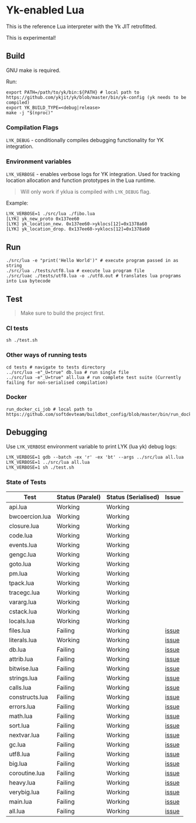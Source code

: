 # Yk-enabled Lua

This is the reference Lua interpreter with the Yk JIT retrofitted.

This is experimental!

## Build

GNU make is required.

Run:
```shell
export PATH=/path/to/yk/bin:${PATH} # local path to https://github.com/ykjit/yk/blob/master/bin/yk-config (yk needs to be compiled)
export YK_BUILD_TYPE=<debug|release>
make -j "$(nproc)"
```

### Compilation Flags

`LYK_DEBUG` - conditionally compiles debugging functionality for YK integration.

### Environment variables

`LYK_VERBOSE` - enables verbose logs for YK integration. Used for tracking location allocation and function prototypes in the Lua runtime.

> Will only work if yklua is compiled with `LYK_DEBUG` flag.

Example:
```shell
LYK_VERBOSE=1 ./src/lua ./fibo.lua
[LYK] yk_new_proto 0x137ee60
[LYK] yk_location_new. 0x137ee60->yklocs[12]=0x1378a60
[LYK] yk_location_drop. 0x137ee60->yklocs[12]=0x1378a60
```

## Run

```shell
./src/lua -e "print('Hello World')" # execute program passed in as string
./src/lua ./tests/utf8.lua # execute lua program file
./src/luac ./tests/utf8.lua -o ./utf8.out # translates lua programs into Lua bytecode
```

## Test

> Make sure to build the project first.

### CI tests

```shell
sh ./test.sh
```

### Other ways of running tests

```shell
cd tests # navigate to tests directory
../src/lua -e"_U=true" db.lua # run single file
../src/lua -e"_U=true" all.lua # run complete test suite (Currently failing for non-serialised compilation)
```

### Docker

```shell
run_docker_ci_job # local path to https://github.com/softdevteam/buildbot_config/blob/master/bin/run_docker_ci_job
```

## Debugging

Use `LYK_VERBOSE` environment variable to print LYK (lua yk) debug logs:
```shell
LYK_VERBOSE=1 gdb --batch -ex 'r' -ex 'bt' --args ../src/lua all.lua
LYK_VERBOSE=1 ../src/lua all.lua
LYK_VERBOSE=1 sh ./test.sh
```

### State of Tests

| Test           | Status (Paralel)  | Status (Serialised)| Issue                                             |
| -------------- | ----------------- | -------------------| ------------------------------------------------- |
| api.lua        | Working           | Working            |                                                   |
| bwcoercion.lua | Working           | Working            |                                                   |
| closure.lua    | Working           | Working            |                                                   |
| code.lua       | Working           | Working            |                                                   |
| events.lua     | Working           | Working            |                                                   |
| gengc.lua      | Working           | Working            |                                                   |
| goto.lua       | Working           | Working            |                                                   |
| pm.lua         | Working           | Working            |                                                   |
| tpack.lua      | Working           | Working            |                                                   |
| tracegc.lua    | Working           | Working            |                                                   |
| vararg.lua     | Working           | Working            |                                                   |
| cstack.lua     | Working           | Working            |                                                   |
| locals.lua     | Working           | Working            |                                                   |
| files.lua      | Failing           | Working            | [issue](https://github.com/ykjit/yklua/issues/74) |
| literals.lua   | Working           | Working            | [issue](https://github.com/ykjit/yklua/issues/57) |
| db.lua         | Failing           | Working            | [issue](https://github.com/ykjit/yklua/issues/38) |
| attrib.lua     | Failing           | Working            | [issue](https://github.com/ykjit/yklua/issues/42) |
| bitwise.lua    | Failing           | Working            | [issue](https://github.com/ykjit/yklua/issues/40) |
| strings.lua    | Failing           | Working            | [issue](https://github.com/ykjit/yklua/issues/39) |
| calls.lua      | Failing           | Working            | [issue](https://github.com/ykjit/yklua/issues/43) |
| constructs.lua | Failing           | Working            | [issue](https://github.com/ykjit/yklua/issues/44) |
| errors.lua     | Failing           | Working            | [issue](https://github.com/ykjit/yklua/issues/48) |
| math.lua       | Failing           | Working            | [issue](https://github.com/ykjit/yklua/issues/47) |
| sort.lua       | Failing           | Working            | [issue](https://github.com/ykjit/yklua/issues/46) |
| nextvar.lua    | Failing           | Working            | [issue](https://github.com/ykjit/yklua/issues/53) |
| gc.lua         | Failing           | Working            | [issue](https://github.com/ykjit/yklua/issues/52) |
| utf8.lua       | Failing           | Working            | [issue](https://github.com/ykjit/yklua/issues/54) |
| big.lua        | Failing           | Working            | [issue](https://github.com/ykjit/yklua/issues/55) |
| coroutine.lua  | Failing           | Working            | [issue](https://github.com/ykjit/yklua/issues/58) |
| heavy.lua      | Failing           | Working            | [issue](https://github.com/ykjit/yklua/issues/59) |
| verybig.lua    | Failing           | Working            | [issue](https://github.com/ykjit/yklua/issues/56) |
| main.lua       | Failing           | Working            | [issue](https://github.com/ykjit/yklua/issues/60) |
| all.lua        | Failing           | Working            | [issue](https://github.com/ykjit/yklua/issues/62) |
